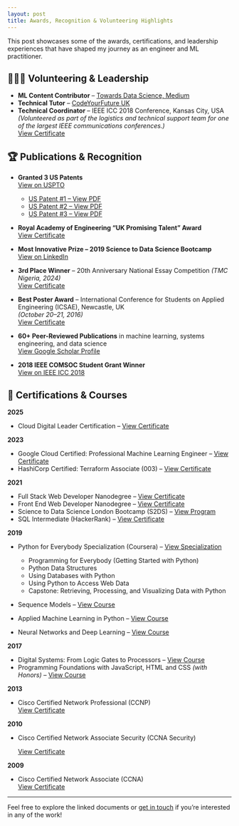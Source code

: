```yaml
---
layout: post
title: Awards, Recognition & Volunteering Highlights
---
```


This post showcases some of the awards, certifications, and leadership experiences that have shaped my journey as an engineer and ML practitioner.

## 🧑‍🤝‍🧑 Volunteering & Leadership

- **ML Content Contributor** – <a href="https://medium.com/@koakande" target="_blank">Towards Data Science, Medium</a>  
- **Technical Tutor** – <a href="https://codeyourfuture.io/" target="_blank">CodeYourFuture UK</a>  
- **Technical Coordinator** – IEEE ICC 2018 Conference, Kansas City, USA  
  *(Volunteered as part of the logistics and technical support team for one of the largest IEEE communications conferences.)*  
  <a href="https://kbakande.github.io/assets/docs/icc2018_technical_coordination.pdf" target="_blank">View Certificate</a>

## 🏆 Publications & Recognition

- **Granted 3 US Patents**  
  <a href="https://uspto.report/company/Akande-Kabiru" target="_blank">View on USPTO</a>  
  <ul>
    <li><a href="https://kbakande.github.io/assets/docs/us_patent_20170155498.pdf" target="_blank">US Patent #1 – View PDF</a></li>
 
    <li><a href="https://kbakande.github.io/assets/docs/us_patent_20190081830.pdf" target="_blank">US Patent #2 – View PDF</a></li>
 
    <li><a href="https://kbakande.github.io/assets/docs/us_patent_20190140874.pdf" target="_blank">US Patent #3 – View PDF</a></li>
  </ul>

- **Royal Academy of Engineering “UK Promising Talent” Award**  
  <a href="https://kbakande.github.io/assets/images/rae_global_talent.png" target="_blank">View Certificate</a>

- **Most Innovative Prize – 2019 Science to Data Science Bootcamp**  
  <a href="https://www.linkedin.com/in/koakande/details/recommendations" target="_blank">View on LinkedIn</a>

- **3rd Place Winner** – 20th Anniversary National Essay Competition *(TMC Nigeria, 2024)*  
  <a href="https://kbakande.github.io/assets/docs/tmc_essay_award.pdf" target="_blank">View Certificate</a>

- **Best Poster Award** – International Conference for Students on Applied Engineering (ICSAE), Newcastle, UK  
  *(October 20–21, 2016)*  
  <a href="https://kbakande.github.io/assets/docs/icsae_best_poster_award.pdf" target="_blank">View Certificate</a>

- **60+ Peer-Reviewed Publications** in machine learning, systems engineering, and data science  
  <a href="https://scholar.google.co.uk/citations?user=PiWvuqYAAAAJ&hl=en" target="_blank">View Google Scholar Profile</a>

- **2018 IEEE COMSOC Student Grant Winner**  
  <a href="https://icc2018.ieee-icc.org/authors/student-travel-grants.html#comsoc" target="_blank">View on IEEE ICC 2018</a>

## 📜 Certifications & Courses
**2025**
- Cloud Digital Leader Certification – <a href="https://www.credly.com/badges/4359a495-3c72-4121-bb88-5041d5f53283/" target="_blank">View Certificate</a>

**2023**
- Google Cloud Certified: Professional Machine Learning Engineer – <a href="https://www.credly.com/badges/02a866b2-ba87-4a6a-9c55-0745abde8f44" target="_blank">View Certificate</a>
- HashiCorp Certified: Terraform Associate (003) – <a href="https://www.credly.com/badges/eacd21df-2f7a-4690-bc69-7d90b5301343" target="_blank">View Certificate</a>

**2021**
- Full Stack Web Developer Nanodegree – <a href="https://graduation.udacity.com/confirm/ND0044" target="_blank">View Certificate</a>  
- Front End Web Developer Nanodegree – <a href="https://www.udacity.com/certificate/NG5CDYPW" target="_blank">View Certificate</a>  
- Science to Data Science London Bootcamp (S2DS) – <a href="https://www.credential.net/e1df7fda-beae-4534-a994-1737c7ad2b54#acc.GN3Uw5eo" target="_blank">View Program</a>  
- SQL Intermediate (HackerRank) – <a href="https://www.hackerrank.com/certificates/e3d022f12a3b" target="_blank">View Certificate</a>  

**2019**
- Python for Everybody Specialization (Coursera) – <a href="https://www.coursera.org/account/accomplishments/specialization/PERTCE6TAR3X" target="_blank">View Specialization</a>  
  - Programming for Everybody (Getting Started with Python)  
  - Python Data Structures  
  - Using Databases with Python  
  - Using Python to Access Web Data  
  - Capstone: Retrieving, Processing, and Visualizing Data with Python  

- Sequence Models – <a href="https://www.coursera.org/account/accomplishments/verify/GZW3YYQYLLUC" target="_blank">View Course</a>  
- Applied Machine Learning in Python – <a href="https://www.coursera.org/account/accomplishments/verify/ND5RJJZ47YAW" target="_blank">View Course</a>  
- Neural Networks and Deep Learning – <a href="https://www.coursera.org/account/accomplishments/verify/6RLL35GJFQ7K" target="_blank">View Course</a>

**2017**
- Digital Systems: From Logic Gates to Processors – <a href="https://www.coursera.org/account/accomplishments/certificate/NGH9YSKY83P3" target="_blank">View Course</a>  
- Programming Foundations with JavaScript, HTML and CSS *(with Honors)* – <a href="https://www.coursera.org/account/accomplishments/verify/ZN273GXNKUT5" target="_blank">View Course</a>

**2013**
- Cisco Certified Network Professional (CCNP)  
  <a href="https://cp.certmetrics.com/cisco/en/public/verify/credential/403634801681BRWH" target="_blank">View Certificate</a>

**2010**
- Cisco Certified Network Associate Security (CCNA Security)
 
  <a href="https://cp.certmetrics.com/cisco/en/public/verify/credential/404264168290HRZF" target="_blank">View Certificate</a>

**2009**
- Cisco Certified Network Associate (CCNA)  
  <a href="https://cp.certmetrics.com/cisco/en/public/verify/credential/402691304182ELCN" target="_blank">View Certificate</a>

---

Feel free to explore the linked documents or <a href="https://www.linkedin.com/in/koakande" target="_blank">get in touch</a> if you’re interested in any of the work!
